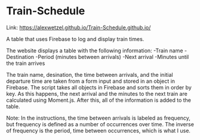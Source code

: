 # Train-Schedule

Link: https://alexwetzel.github.io/Train-Schedule.github.io/

A table that uses Firebase to log and display train times.

The website displays a table with the following information:
-Train name
-Destination
-Period (minutes between arrivals)
-Next arrival
-Minutes until the train arrives

The train name, desination, the time between arrivals, and the initial departure time are taken from a form input and stored in an object in Firebase. The script takes all objects in Firebase and sorts them in order by key. As this happens, the next arrival and the minutes to the next train are calculated using Moment.js. After this, all of the information is added to the table.

Note: In the instructions, the time between arrivals is labeled as frequency, but frequency is defined as a number of occurrences over time. The inverse of frequency is the period, time between occurrences, which is what I use.